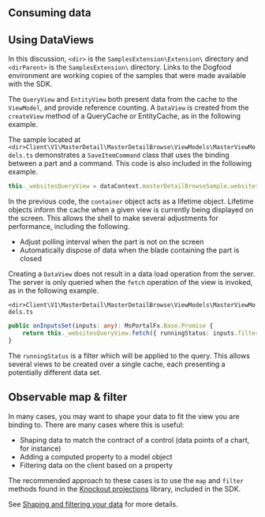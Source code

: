 <a name="consuming-data"></a>
## Consuming data
<a name="using-dataviews"></a>
## Using DataViews

In this discussion, `<dir>` is the `SamplesExtension\Extension\` directory and  `<dirParent>`  is the `SamplesExtension\` directory. Links to the Dogfood environment are working copies of the samples that were made available with the SDK.

The `QueryView` and `EntityView` both present data from the cache to the `ViewModel`, and provide reference counting. A `DataView` is created from the `createView` method of a QueryCache or EntityCache, as in the following example.

 The sample  located at `<dir>Client\V1\MasterDetail\MasterDetailBrowse\ViewModels\MasterViewModels.ts`   demonstrates a `SaveItemCommand` class that uses the binding between a part and a command. This code is also included in the following example.

```ts
this._websitesQueryView = dataContext.masterDetailBrowseSample.websitesQuery.createView(container);
```

In the previous code, the `container` object acts as a lifetime object. Lifetime objects inform the cache when a given view is currently being displayed on the screen. This allows the shell to make several adjustments for performance, including the following.

* Adjust polling interval when the part is not on the screen
* Automatically dispose of data when the blade containing the part is closed

Creating a `DataView` does not result in a data load operation from the server. The server is only queried when the `fetch` operation of the view is invoked, as in the following example.

`<dir>Client\V1\MasterDetail\MasterDetailBrowse\ViewModels\MasterViewModels.ts`

```ts
public onInputsSet(inputs: any): MsPortalFx.Base.Promise {
    return this._websitesQueryView.fetch({ runningStatus: inputs.filterRunningStatus.value });
}
```

The `runningStatus` is a filter which will be applied to the query. This allows several views to be created over a single cache, each presenting a potentially different data set.

<a name="observable-map-filter"></a>
## Observable map &amp; filter

In many cases, you may want to shape your data to fit the view you are binding to. There are many cases where this is useful:

* Shaping data to match the contract of a control (data points of a chart, for instance)
* Adding a computed property to a model object
* Filtering data on the client based on a property

The recommended approach to these cases is to use the `map` and `filter` methods found in the <a href="https://github.com/stevesanderson/knockout-projections" target="_blank">Knockout projections</a> library, included in the SDK.

See [Shaping and filtering your data](./portalfx-data-projections.md) for more details.

<!--
    Base.Net.Ajax
-->
